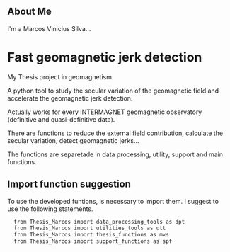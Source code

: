 ##  About Me
I'm a Marcos Vinicius Silva...


# Fast geomagnetic jerk detection 
My Thesis project in geomagnetism.

A python tool to study the secular variation of the geomagnetic field and accelerate the geomagnetic jerk detection.

Actually works for every INTERMAGNET geomagnetic observatory (definitive and quasi-definitive data).

There are functions to reduce the external field contribution, calculate the secular variation, detect geomagnetic jerks...

The functions are separetade in data processing, utility, support and main functions.



## Import function suggestion

To use the developed funtions, is necessary to import them. I suggest to use the following statements.

```bash
  from Thesis_Marcos import data_processing_tools as dpt
  from Thesis_Marcos import utilities_tools as utt
  from Thesis_Marcos import thesis_functions as mvs
  from Thesis_Marcos import support_functions as spf
```


